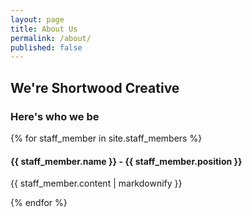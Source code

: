 ```yaml
---
layout: page
title: About Us
permalink: /about/
published: false
---
```

## We're Shortwood Creative

### Here's who we be

{% for staff_member in site.staff_members %}
  <h4>{{ staff_member.name }} - {{ staff_member.position }}</h4>
  <p>{{ staff_member.content | markdownify }}</p>
{% endfor %}
